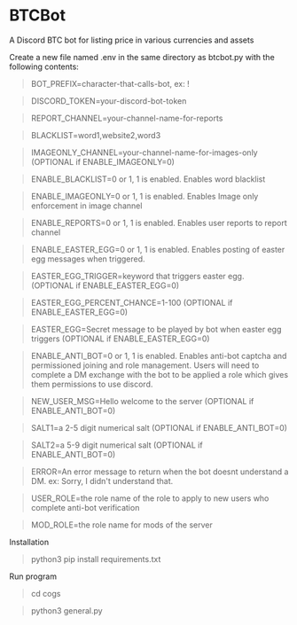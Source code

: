 # BTCBot
A Discord BTC bot for listing price in various currencies and assets

Create a new file named .env in the same directory as btcbot.py with the following contents:

>BOT_PREFIX=character-that-calls-bot, ex: !

>DISCORD_TOKEN=your-discord-bot-token

>REPORT_CHANNEL=your-channel-name-for-reports

>BLACKLIST=word1,website2,word3

>IMAGEONLY_CHANNEL=your-channel-name-for-images-only (OPTIONAL if ENABLE_IMAGEONLY=0)

>ENABLE_BLACKLIST=0 or 1, 1 is enabled. Enables word blacklist

>ENABLE_IMAGEONLY=0 or 1, 1 is enabled. Enables Image only enforcement in image channel

>ENABLE_REPORTS=0 or 1, 1 is enabled. Enables user reports to report channel

>ENABLE_EASTER_EGG=0 or 1, 1 is enabled. Enables posting of easter egg messages when triggered.

>EASTER_EGG_TRIGGER=keyword that triggers easter egg. (OPTIONAL if ENABLE_EASTER_EGG=0)

>EASTER_EGG_PERCENT_CHANCE=1-100 (OPTIONAL if ENABLE_EASTER_EGG=0)

>EASTER_EGG=Secret message to be played by bot when easter egg triggers (OPTIONAL if ENABLE_EASTER_EGG=0)

>ENABLE_ANTI_BOT=0 or 1, 1 is enabled. Enables anti-bot captcha and permissioned joining and role management. Users will need to complete a DM exchange with the bot to be applied a role which gives them permissions to use discord.

>NEW_USER_MSG=Hello welcome to the server (OPTIONAL if ENABLE_ANTI_BOT=0)

>SALT1=a 2-5 digit numerical salt (OPTIONAL if ENABLE_ANTI_BOT=0)

>SALT2=a 5-9 digit numerical salt (OPTIONAL if ENABLE_ANTI_BOT=0)

>ERROR=An error message to return when the bot doesnt understand a DM. ex: Sorry, I didn't understand that.

>USER_ROLE=the role name of the role to apply to new users who complete anti-bot verification

>MOD_ROLE=the role name for mods of the server

Installation

>python3 pip install requirements.txt

Run program

>cd cogs

>python3 general.py
